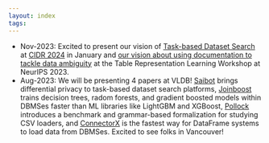 ```yaml
---
layout: index
tags: 
---
```


* Nov-2023: Excited to present our vision of [Task-based Dataset Search](https://arxiv.org/pdf/2308.05637.pdf) at [CIDR 2024](https://www.cidrdb.org/cidr2024/program.html) in January and  [our vision about using documentation to tackle data ambiguity](https://openreview.net/pdf?id=FflKTuIRTD) at the Table Representation Learning Workshop at NeurIPS 2023.
* Aug-2023: We will be presenting 4 papers at VLDB!   [Saibot](https://arxiv.org/abs/2307.00432)  brings differential privacy to task-based dataset search platforms, [Joinboost ](https://arxiv.org/abs/2307.00422) trains decision trees, radom forests, and gradient boosted models within DBMSes faster than ML libraries like LightGBM and XGBoost, [Pollock](https://dl.acm.org/doi/10.14778/3594512.3594518) introduces a benchmark and grammar-based formalization for studying CSV loaders, and [ConnectorX](https://github.com/sfu-db/connector-x) is the fastest way for DataFrame systems to load data from DBMSes.    Excited to see folks in Vancouver!
